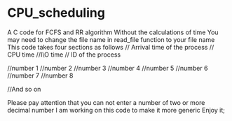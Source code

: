 # CPU_scheduling
A C code for FCFS and RR algorithm
Without the calculations of time
You may need to change the file name in read_file function to your file name
This code takes four sections as follows
// Arrival time of the process  // CPU time  //I\O time   // ID of the process

 //number 1                     //number 2   //number 3   //number 4
 //number 5                     //number 6   //number 7   //number 8
 
  //And so on
  
  
 Please pay attention that you can not enter a number of two or more decimal number
 I am working on this code to make it more generic
 Enjoy it;
